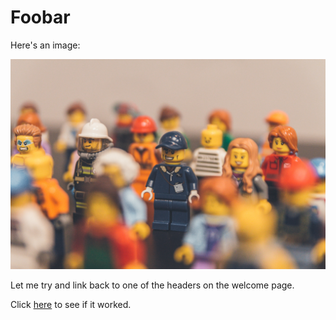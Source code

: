 # Foobar

Here's an image:

![](../img/test-image-02.jpg "I hope you like my lovely caption!")

Let me try and link back to one of the headers on the welcome page.

Click [here](../index.md#an-h2-header) to see if it worked.
